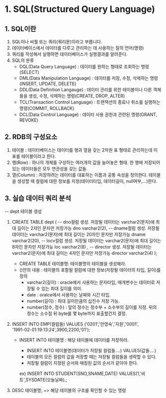 # 1. SQL(Structured Query Language)
## 1. SQL이란
1. SQL이나 씨퀄 또는 쿼리(쿼리문)이라고 부릅니다.
2. 데이터베이스에서 데이터를 다루고 관리하는 데 사용하는 질의 언어(명령)
3. 쿼리를 작성해서 실행하면 데이터베이스가 실행결과를 알려준다.
4. SQL의 분류
    - DQL(Data Query Language) : 데이터를 원하는 형태로 조회하는 명령(SELECT)
    - DML(Data Manipulation Language) : 데이터를 저장, 수정, 삭제하는 명령(INSERT, UPDATE, DELETE)
    - DDL(Data Definition Langauge) : 데이터 관리를 위한 테이블이나 다른 객체들을 생성, 수정, 삭제하는 명령(CREATE, DROP, ALTER)
    - TCL(Transaction Control Language) : 트랜잭션의 종료나 취소를 실행하는 명령(COMMIT, ROLLBACK)
    - DCL(Data Control Language) : 데이터 사용 권한과 관련된 명령(GRANT, REVOKE)

## 2. RDB의 구성요소
1. 테이블 : 데이터베이스는 데이터를 행과 열을 갖는 2차원 표 형태로 관리하는데 이 표를 테이블이라고 한다.
2. 행(Row) : 하나의 개체를 구성하는 여러개의 값을 늘어놓은 형태. 한 행에 저장되어 있는 데이터들은 모두 연관성을 갖는 값들.
3. 열(Column) : 저장하려는 데이터를 대표하는 이름과 공통 속성을 정의한다. 테이블을 생성할 때 컬럼에 대한 정보를 지정(데이터타입, 데이터길이, null여부,...)한다.

## 3. 실습 데이터 쿼리 분석
-- dept 테이블 생성
1. CREATE TABLE dept (
        -- dno컬럼 생성. 저장될 데이터는 varchar2(문자)에 최대 길이는 2자인 문자만 저장가능
        dno varchar2(2),
        -- dname컬럼 생성. 저장될 데이터는 varchar2(문자)에 최대 길이는 20자인 문자만 저장가능
        dname varchar2(20),
        -- locv컬럼 생성. 저장될 데이터는 varchar2(문자)에 최대 길이는 8자인 문자만 저장가능
        loc varchar2(8) ,
        -- director 생성. 저장될 데이터는 varchar2(문자)에 최대 길이는 4자인 문자만 저장가능
        director varchar2(4)
   );
   - CREATE TABLE 테이블명: 테이블명의 테이블을 생성해라.
   - ()안의 내용 : 테이블의 포함될 컬럼에 대한 정보(저장될 데이터의 타입, 길이)를 정의
        - varchar2(길이) : oracle에서 사용하는 문자타입, 매개변수는 데이터로 저장될 수 있는 최대 길이를 의미.
        - date : oralce에서 사용하는 날짜와 시간 타입.
        - number(길이) : 최대 길이만큼의 십진수 저장 가능.
        - number(정수, 정수) : 앞의 정수는 정수부 + 소수부의 길이를 지정. 뒤의 정수는 소수점 뒤 byte를 몇 byte까지 표출할건지 결정.
2. INSERT INTO EMP(컬럼들) VALUES  ('0201','안영숙','지원','0001',  
   '1991-02-01:19:13:24',3900,2200,'01');
   - INSERT INTO 테이블명 : 해당 테이블에 데이터를 저장하라.
        - INSERT INTO 테이블명(데이터가 저장될 컬럼들....) 
          VALUES(값들....)
        - 테이블의 모든 컬럼의 값을 저장할 때는 저장될 컬럼들을 생략할 수 있다.
        - 저장될 컬럼이 지정된 순서와 매칭된 값의 순서가 같아야 한다.

        ex) INSERT INTO STUDENT(SNO,SNAME,DATE) VALUES(1,'비트',SYSDATE(오늘날짜).;

3. DESC 테이블명; => 해당 테이블의 구조를 확인할 수 있는 명령